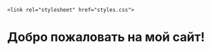 <!DOCTYPE html>
<html lang="ru">
<head>
    <meta charset="UTF-8">
    <meta name="viewport" content="width=device-width, initial-scale=1.0">

    <link rel="stylesheet" href="styles.css">
</head>
<body>
    <h1>Добро пожаловать на мой сайт!</h1>
</body>
</html>
